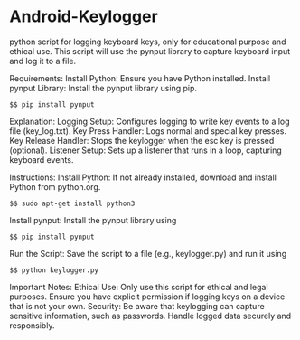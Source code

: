 # Android-Keylogger
python script for logging keyboard keys, only for educational purpose and ethical use.
This script will use the pynput library to capture keyboard input and log it to a file.

Requirements:
    Install Python: Ensure you have Python installed.
    Install pynput Library: Install the pynput library using pip.

    $$ pip install pynput
    
Explanation:
    Logging Setup: Configures logging to write key events to a log file (key_log.txt).
    Key Press Handler: Logs normal and special key presses.
    Key Release Handler: Stops the keylogger when the esc key is pressed (optional).
    Listener Setup: Sets up a listener that runs in a loop, capturing keyboard events.

    
Instructions:
    Install Python: If not already installed, download and install Python from python.org.

    $$ sudo apt-get install python3

    
Install pynput: Install the pynput library using 
    
    $$ pip install pynput
    
Run the Script: Save the script to a file (e.g., keylogger.py) and run it using
   
    $$ python keylogger.py

Important Notes:
    Ethical Use: Only use this script for ethical and legal purposes. Ensure you have explicit permission if logging keys on a device that is not your own.
    Security: Be aware that keylogging can capture sensitive information, such as passwords. Handle logged data securely and responsibly.
